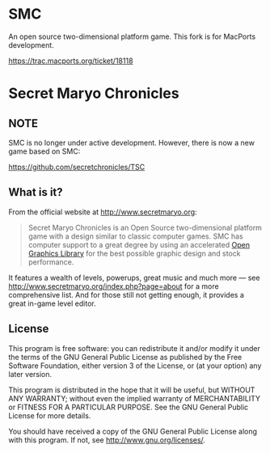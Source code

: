 SMC
===

An open source two-dimensional platform game. This fork is for MacPorts development.

https://trac.macports.org/ticket/18118

Secret Maryo Chronicles
=======================

NOTE
----

SMC is no longer under active development. However, there is now a
new game based on SMC:

https://github.com/secretchronicles/TSC

What is it?
-----------

From the official website at http://www.secretmaryo.org:

> Secret Maryo Chronicles is an Open Source two-dimensional platform
> game with a design similar to classic computer games. SMC has
> computer support to a great degree by using an accelerated [Open
> Graphics Library](http://opengl.org) for the best possible graphic
> design and stock performance.

It features a wealth of levels, powerups, great music and much more —
see http://www.secretmaryo.org/index.php?page=about for a more
comprehensive list. And for those still not getting enough, it
provides a great in-game level editor.

License
-------

This program is free software: you can redistribute it and/or modify
it under the terms of the GNU General Public License as published by
the Free Software Foundation, either version 3 of the License, or (at
your option) any later version.

This program is distributed in the hope that it will be useful,
but WITHOUT ANY WARRANTY; without even the implied warranty of
MERCHANTABILITY or FITNESS FOR A PARTICULAR PURPOSE.  See the
GNU General Public License for more details.

You should have received a copy of the GNU General Public License
along with this program.  If not, see <http://www.gnu.org/licenses/>.

